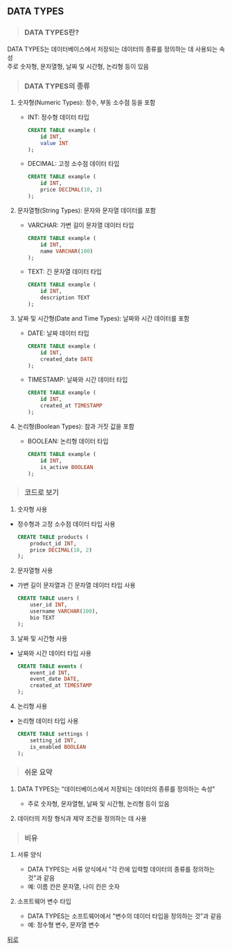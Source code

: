 ## DATA TYPES
> ### DATA TYPES란?
DATA TYPES는 데이터베이스에서 저장되는 데이터의 종류를 정의하는 데 사용되는 속성</br>
주로 숫자형, 문자열형, 날짜 및 시간형, 논리형 등이 있음

> ### DATA TYPES의 종류
1. 숫자형(Numeric Types): 정수, 부동 소수점 등을 포함
    - INT: 정수형 데이터 타입
        ```sql
        CREATE TABLE example (
            id INT,
            value INT
        );
        ```
    - DECIMAL: 고정 소수점 데이터 타입
        ```sql
        CREATE TABLE example (
            id INT,
            price DECIMAL(10, 2)
        );
        ```

2. 문자열형(String Types): 문자와 문자열 데이터를 포함
    - VARCHAR: 가변 길이 문자열 데이터 타입
        ```sql
        CREATE TABLE example (
            id INT,
            name VARCHAR(100)
        );
        ```
    - TEXT: 긴 문자열 데이터 타입
        ```sql
        CREATE TABLE example (
            id INT,
            description TEXT
        );
        ```

3. 날짜 및 시간형(Date and Time Types): 날짜와 시간 데이터를 포함
    - DATE: 날짜 데이터 타입
        ```sql
        CREATE TABLE example (
            id INT,
            created_date DATE
        );
        ```
    - TIMESTAMP: 날짜와 시간 데이터 타입
        ```sql
        CREATE TABLE example (
            id INT,
            created_at TIMESTAMP
        );
        ```

4. 논리형(Boolean Types): 참과 거짓 값을 포함
    - BOOLEAN: 논리형 데이터 타입
        ```sql
        CREATE TABLE example (
            id INT,
            is_active BOOLEAN
        );
        ```

> ### 코드로 보기
1. 숫자형 사용
- 정수형과 고정 소수점 데이터 타입 사용
    ```sql
    CREATE TABLE products (
        product_id INT,
        price DECIMAL(10, 2)
    );
    ```

2. 문자열형 사용
- 가변 길이 문자열과 긴 문자열 데이터 타입 사용
    ```sql
    CREATE TABLE users (
        user_id INT,
        username VARCHAR(100),
        bio TEXT
    );
    ```

3. 날짜 및 시간형 사용
- 날짜와 시간 데이터 타입 사용
    ```sql
    CREATE TABLE events (
        event_id INT,
        event_date DATE,
        created_at TIMESTAMP
    );
    ```

4. 논리형 사용
- 논리형 데이터 타입 사용
    ```sql
    CREATE TABLE settings (
        setting_id INT,
        is_enabled BOOLEAN
    );
    ```

> ### 쉬운 요약
1. DATA TYPES는 "데이터베이스에서 저장되는 데이터의 종류를 정의하는 속성"
    - 주로 숫자형, 문자열형, 날짜 및 시간형, 논리형 등이 있음

2. 데이터의 저장 형식과 제약 조건을 정의하는 데 사용

> ### 비유
1. 서류 양식
    - DATA TYPES는 서류 양식에서 "각 칸에 입력할 데이터의 종류를 정의하는 것"과 같음
    - 예: 이름 칸은 문자열, 나이 칸은 숫자

2. 소프트웨어 변수 타입
    - DATA TYPES는 소프트웨어에서 "변수의 데이터 타입을 정의하는 것"과 같음
    - 예: 정수형 변수, 문자열 변수

[뒤로](mysql.md)
